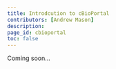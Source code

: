 ```yaml
---
title: Introdcution to cBioPortal
contributors: [Andrew Mason]
description: 
page_id: cbioportal
toc: false
---
```


Coming soon...
